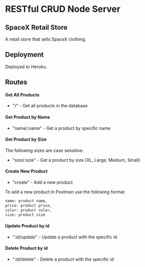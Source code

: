 # RESTful CRUD Node Server

## SpaceX Retail Store
A retail store that sells SpaceX clothing. 

## Deployment 
Deployed to Heroku.

## Routes

#### Get All Products

* "/" - Get all products in the database

#### Get Product by Name

* "name/:name" - Get a product by specific name

#### Get Product by Size
The following sizes are case sensitive. 

* "size/:size" - Get a product by size (XL, Large, Medium, Small)


#### Create New Product

* "create" - Add a new product

To add a new product in Postman use the following format:

```bash 
name: product name,
price: product price,
color: product color,
size: product size
```

#### Update Product by id

* ":id/update" - Update a product with the specific id

#### Delete Product by id

* ":id/delete" - Delete a product with the specific id